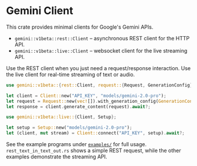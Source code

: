 # Gemini Client

This crate provides minimal clients for Google's Gemini APIs.

 - `gemini::v1beta::rest::Client` – asynchronous REST client for the HTTP API.
 - `gemini::v1beta::live::Client` – websocket client for the live streaming API.

Use the REST client when you just need a request/response interaction. Use the
live client for real-time streaming of text or audio.

```rust
use gemini::v1beta::{rest::Client, request::{Request, GenerationConfig}};

let client = Client::new("API_KEY", "models/gemini-2.0-pro");
let request = Request::new(vec![]).with_generation_config(GenerationConfig::new());
let response = client.generate_content(request).await?;
```

```rust
use gemini::v1beta::live::{Client, Setup};

let setup = Setup::new("models/gemini-2.0-pro");
let (client, mut stream) = Client::connect("API_KEY", setup).await?;
```

See the example programs under [`examples/`](./examples) for full usage.
`rest_text_in_text_out.rs` shows a simple REST request, while the other
examples demonstrate the streaming API.
